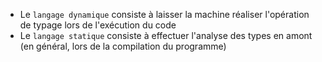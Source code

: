 - Le `langage dynamique` consiste à laisser la machine réaliser l'opération de typage lors de l'exécution du code
- Le `langage statique` consiste à effectuer l'analyse des types en amont (en général, lors de la compilation du programme)